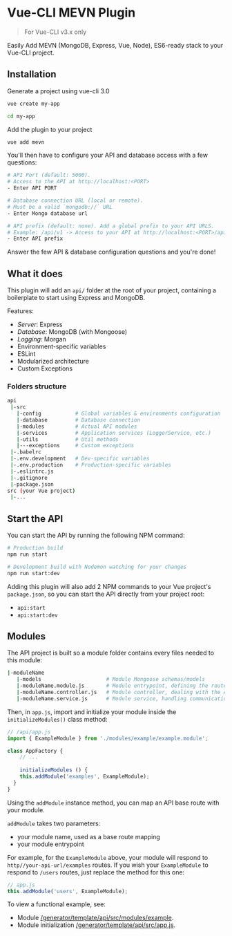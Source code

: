 # Vue-CLI MEVN Plugin

> For Vue-CLI v3.x only

Easily Add MEVN (MongoDB, Express, Vue, Node), ES6-ready stack to your Vue-CLI project.

## Installation

Generate a project using vue-cli 3.0

```bash
vue create my-app

cd my-app
```

Add the plugin to your project

```bash
vue add mevn
```

You'll then have to configure your API and database access with a few questions:

```bash
# API Port (default: 5000). 
# Access to the API at http://localhost:<PORT>
- Enter API PORT

# Database connection URL (local or remote). 
# Must be a valid `mongodb://` URL
- Enter Mongo database url 

# API prefix (default: none). Add a global prefix to your API URLS. 
# Example: /api/v1 -> Access to your API at http://localhost:<PORT>/api/v1
- Enter API prefix
```

Answer the few API & database configuration questions and you're done!  



## What it does

This plugin will add an `api/` folder at the root of your project,
containing a boilerplate to start using Express and MongoDB.

Features:

- *Server*: Express
- *Database*: MongoDB (with Mongoose)
- *Logging*: Morgan
- Environment-specific variables
- ESLint
- Modularized architecture
- Custom Exceptions

### Folders structure

```bash
api
 |-src
   |-config           # Global variables & environments configuration
   |-database         # Database connection
   |-modules          # Actual API modules
   |-services         # Application services (LoggerService, etc.)
   |-utils            # Util methods
   |---exceptions     # Custom exceptions
 |-.babelrc 
 |-.env.development   # Dev-specific variables
 |-.env.production    # Production-specific variables
 |-.eslintrc.js
 |-.gitignore
 |-package.json
src (your Vue project)
 |-...
```

## Start the API

You can start the API by running the following NPM command:

```bash
# Production build
npm run start

# Development build with Nodemon watching for your changes
npm run start:dev
```

Adding this plugin will also add 2 NPM commands to your Vue project's `package.json`,
so you can start the API directly from your project root:
- `api:start`
- `api:start:dev`

## Modules

The API project is built so a module folder contains every files needed to this module:

```bash
|-moduleName
   |-models                     # Module Mongoose schemas/models
   |-moduleName.module.js       # Module entrypoint, defining the routes / HTTP methods association
   |-moduleName.controller.js   # Module controller, dealing with the API logic
   |-moduleName.service.js      # Module service, handling communication with the database
```

Then, in `app.js`, import and initialize your module inside the `initializeModules()` class method:

```js
// /api/app.js
import { ExampleModule } from './modules/example/example.module';

class AppFactory {
	// ...
	
	initializeModules () {
    this.addModule('examples', ExampleModule);
  }
}
```

Using the `addModule` instance method, you can map an API base route with your module.

`addModule` takes two parameters: 
- your module name, used as a base route mapping
- your module entrypoint

For example, for the `ExampleModule` above, your module will respond to `http//your-api-url/examples` routes.
If you wish your `ExampleModule` to respond to `/users` routes, just replace the method for this one:

```js
// app.js
this.addModule('users', ExampleModule);
```

To view a functional example, see:
- Module [/generator/template/api/src/modules/example](./generator/template/api/src/modules/example).
- Module initialization [/generator/template/api/src/app.js](./generator/template/api/app.js).

